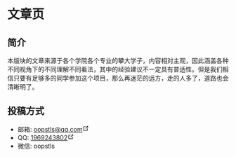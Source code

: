 # 文章页

## 简介

本版块的文章来源于各个学院各个专业的攀大学子，内容相对主观，因此涵盖各种不同视角下的不同理解不同看法，其中的经验建议不一定具有普适性。但是我们相信只要有足够多的同学参加这个项目，那么再迷茫的远方，走的人多了，道路也会清晰明了。

## 投稿方式

* 邮箱: <a href="mailto:oopstls@qq.com" target="_blank">oopstls@qq.com<span><svg xmlns="http://www.w3.org/2000/svg" aria-hidden="true" focusable="false" x="0px" y="0px" viewBox="0 0 100 100" width="15" height="15" class="icon outbound"><path fill="currentColor" d="M18.8,85.1h56l0,0c2.2,0,4-1.8,4-4v-32h-8v28h-48v-48h28v-8h-32l0,0c-2.2,0-4,1.8-4,4v56C14.8,83.3,16.6,85.1,18.8,85.1z"></path> <polygon fill="currentColor" points="45.7,48.7 51.3,54.3 77.2,28.5 77.2,37.2 85.2,37.2 85.2,14.9 62.8,14.9 62.8,22.9 71.5,22.9"></polygon></svg></span></a>
* QQ: <a href="http://wpa.qq.com/msgrd?v=3&amp;uin=1969243802&amp;site=qq&amp;menu=yes" target="_blank" aria-label="QQ">1969243802<span><svg xmlns="http://www.w3.org/2000/svg" aria-hidden="true" focusable="false" x="0px" y="0px" viewBox="0 0 100 100" width="15" height="15" class="icon outbound"><path fill="currentColor" d="M18.8,85.1h56l0,0c2.2,0,4-1.8,4-4v-32h-8v28h-48v-48h28v-8h-32l0,0c-2.2,0-4,1.8-4,4v56C14.8,83.3,16.6,85.1,18.8,85.1z"></path> <polygon fill="currentColor" points="45.7,48.7 51.3,54.3 77.2,28.5 77.2,37.2 85.2,37.2 85.2,14.9 62.8,14.9 62.8,22.9 71.5,22.9"></polygon></svg></span></a>
* 微信: <a class="qr-trigger" target="_self">oopstls<img class="qr-img" src="https://bu.dusays.com/2021/07/04/c2615f0686368.png" alt="qrcode"></a>

<style>
.qr-trigger{
  cursor:pointer;
  position:relative
}
.qr-trigger:hover
.qr-img{
  display:block;
  transition:all .3s
}
.qr-img{
  max-width: 12rem !important;
  position:absolute;
  right:-5.25rem;
  z-index:99;
  display:none;
  box-shadow:0 0 20px -5px rgba(158,158,158,.2);
  border-radius:.2rem
}
</style>